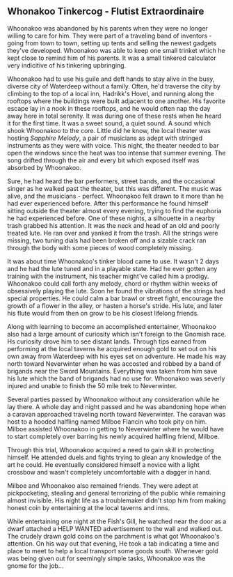 ## Whonakoo Tinkercog - Flutist Extraordinaire

Whoonakoo was abandoned by his parents when they were no longer willing to care for him.  They were part of a traveling band of inventors - going from town to town, setting up tents and selling the newest gadgets they've developed.  Whoonakoo was able to keep one small trinket which he kept close to remind him of his parents.  It was a small tinkered calculator very indicitive of his tinkering upbringing.

Whoonakoo had to use his guile and deft hands to stay alive in the busy, diverse city of Waterdeep without a family. Often, he'd traverse the city by climbing to the top of a local inn, Hadrikk's Hovel, and running along the rooftops where the buildings were built adjacent to one another. His favorite escape lay in a nook in these rooftops, and he would often nap the day away here in total serenity. It was during one of these rests when he heard it for the first time.  It was a sweet sound, a quiet sound. A sound which shook Whoonakoo to the core. Little did he know, the local theater was hosting *Sapphire Melody*, a pair of musicians as adept with stringed instruments as they were with voice.  This night, the theater needed to bar open the windows since the heat was too intense that summer evening.  The song drifted through the air and every bit which exposed itself was absorbed by Whoonakoo.

Sure, he had heard the bar performers, street bands, and the occasional singer as he walked past the theater, but this was different. The music was alive, and the musicians - perfect. Whoonakoo felt drawn to it more than he had ever experienced before. After this performance he found himself sitting outside the theater almost every evening, trying to find the euphoria he had experienced before. One of these nights, a silhouette in a nearby trash grabbed his attention.  It was the neck and head of an old and poorly treated lute. He ran over and yanked it from the trash.  All the strings were missing, two tuning dials had been broken off and a sizable crack ran through the body with some pieces of wood completely missing.

It was about time Whoonakoo's tinker blood came to use.  It wasn't 2 days and he had the lute tuned and in a playable state. Had he ever gotten any training with the instrument, his teacher might've called him a prodigy.  Whoonakoo could call forth any melody, chord or rhythm within weeks of obsessively playing the lute. Soon he found the vibrations of the strings had special properties.  He could calm a bar brawl or street fight, encourage the growth of a flower in the alley, or hasten a horse's stride. His lute, and later his flute would from then on grow to be his closest lifelong friends.

Along with learning to become an accomplished entertainer, Whoonakoo also had a large amount of curiosity which isn't foreign to the Gnomish race.  Hs curiosity drove him to see distant lands. Through tips earned from performing at the local taverns he acquired enough gold to set out on his own away from Waterdeep with his eyes set on adventure. He made his way north toward Neverwinter when he was accosted and robbed by a band of brigands near the Sword Mountains. Everything was taken from him save his lute which the band of brigands had no use for. Whoonakoo was severly injured and unable to finish the 50 mile trek to Neverwinter.

Several parties passed by Whoonakoo without any consideration while he lay there. A whole day and night passed and he was abandoning hope when a caravan approached traveling north toward Neverwinter. The caravan was host to a hooded halfling named Milboe Flancin who took pity on him. Milboe assisted Whoonakoo in getting to Neverwinter where he would have to start completely over barring his newly acquired halfling friend, Milboe.

Through this trial, Whoonakoo acquired a need to gain skill in protecting himself.  He attended duels and fights trying to glean any knowledge of the art he could.  He eventually considered himself a novice with a light crossbow and wasn't completely uncomfortable with a dagger in hand.


Milboe and Whoonakoo also remained friends.  They were adept at pickpocketing, stealing and general terrorizing of the public while remaining almost invisible.  His night life as a troublemaker didn't stop him from making honest coin by entertaining at the local taverns and inns.

While entertaining one night at the Fish's Gill, he watched near the door as a dwarf attached a HELP WANTED advertisement to the wall and walked out.  The crudely drawn gold coins on the parchment is what got Whoonakoo's attention. On his way out that evening, He took a tab indicating a time and place to meet to help a local transport some goods south.  Whenever gold was being given out for seemingly simple tasks, Whoonakoo was the gnome for the job...
